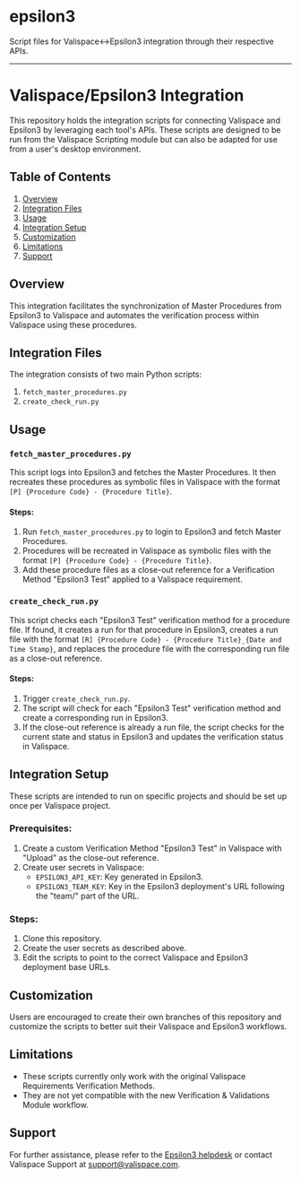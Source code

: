 # epsilon3
Script files for Valispace&lt;->Epsilon3 integration through their respective APIs.

---

# Valispace/Epsilon3 Integration

This repository holds the integration scripts for connecting Valispace and Epsilon3 by leveraging each tool's APIs. These scripts are designed to be run from the Valispace Scripting module but can also be adapted for use from a user's desktop environment.

## Table of Contents
1. [Overview](#overview)
2. [Integration Files](#integration-files)
3. [Usage](#usage)
4. [Integration Setup](#integration-setup)
5. [Customization](#customization)
6. [Limitations](#limitations)
7. [Support](#support)

## Overview
This integration facilitates the synchronization of Master Procedures from Epsilon3 to Valispace and automates the verification process within Valispace using these procedures.

## Integration Files
The integration consists of two main Python scripts:
1. `fetch_master_procedures.py`
2. `create_check_run.py`

## Usage

### `fetch_master_procedures.py`
This script logs into Epsilon3 and fetches the Master Procedures. It then recreates these procedures as symbolic files in Valispace with the format `[P] {Procedure Code} - {Procedure Title}`.

#### Steps:
1. Run `fetch_master_procedures.py` to login to Epsilon3 and fetch Master Procedures.
2. Procedures will be recreated in Valispace as symbolic files with the format `[P] {Procedure Code} - {Procedure Title}`.
3. Add these procedure files as a close-out reference for a Verification Method "Epsilon3 Test" applied to a Valispace requirement.

### `create_check_run.py`
This script checks each "Epsilon3 Test" verification method for a procedure file. If found, it creates a run for that procedure in Epsilon3, creates a run file with the format `[R] {Procedure Code} - {Procedure Title}_{Date and Time Stamp}`, and replaces the procedure file with the corresponding run file as a close-out reference.

#### Steps:
1. Trigger `create_check_run.py`.
2. The script will check for each "Epsilon3 Test" verification method and create a corresponding run in Epsilon3.
3. If the close-out reference is already a run file, the script checks for the current state and status in Epsilon3 and updates the verification status in Valispace.

## Integration Setup
These scripts are intended to run on specific projects and should be set up once per Valispace project.

### Prerequisites:
1. Create a custom Verification Method "Epsilon3 Test" in Valispace with "Upload" as the close-out reference.
2. Create user secrets in Valispace:
   - `EPSILON3_API_KEY`: Key generated in Epsilon3.
   - `EPSILON3_TEAM_KEY`: Key in the Epsilon3 deployment's URL following the "team/" part of the URL.

### Steps:
1. Clone this repository.
2. Create the user secrets as described above.
3. Edit the scripts to point to the correct Valispace and Epsilon3 deployment base URLs.

## Customization
Users are encouraged to create their own branches of this repository and customize the scripts to better suit their Valispace and Epsilon3 workflows.

## Limitations
- These scripts currently only work with the original Valispace Requirements Verification Methods.
- They are not yet compatible with the new Verification & Validations Module workflow.

## Support
For further assistance, please refer to the [Epsilon3 helpdesk](https://support.epsilon3.io/en/articles/9300456-valispace-integration) or contact Valispace Support at [support@valispace.com](mailto:support@valispace.com).
